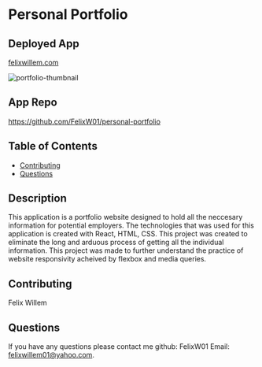 # Personal Portfolio

## Deployed App 
[felixwillem.com](https://felixwillem.com/)

![portfolio-thumbnail](https://github.com/FelixW01/movie-forum-app/assets/90164142/cd70a62a-d9e6-4b87-baaf-e8e71edefd9c)

## App Repo 
https://github.com/FelixW01/personal-portfolio

## Table of Contents
- [Contributing](#contributing)
- [Questions](#questions)
  
## Description
This application is a portfolio website designed to hold all the neccesary information for potential employers. The technologies that was used for this application is created with React, HTML, CSS. This project was created to eliminate the long and arduous process of getting all the individual information. This project was made to further understand the practice of website responsivity acheived by flexbox and media queries.

## Contributing
Felix Willem

## Questions
If you have any questions please contact me github: FelixW01 Email: felixwillem01@yahoo.com.
